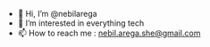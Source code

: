 - 👋 Hi, I’m @nebilarega
- 👀 I’m interested in everything tech
- 📫 How to reach me : nebil.arega.she@gmail.com

<!---
nebilarega/nebilarega is a ✨ special ✨ repository because its `README.md` (this file) appears on your GitHub profile.
You can click the Preview link to take a look at your changes.
--->
